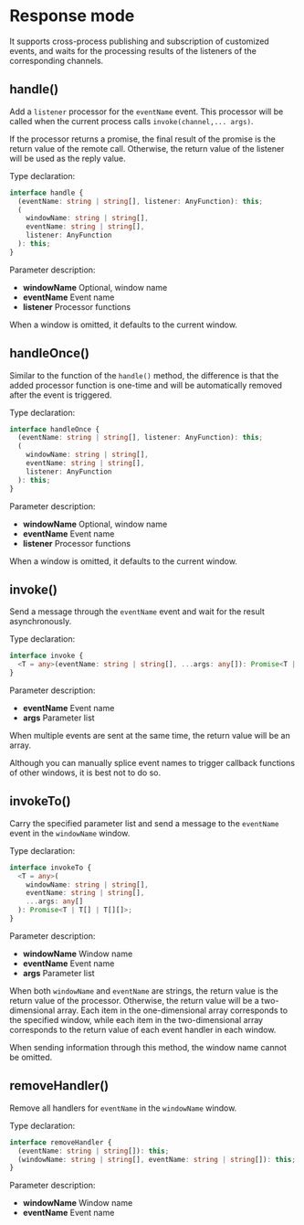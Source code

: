 # Response mode

It supports cross-process publishing and subscription of customized events, and waits for the processing results of the listeners of the corresponding channels.

## handle()

Add a `listener` processor for the `eventName` event. This processor will be called when the current process calls `invoke(channel,... args)`.

If the processor returns a promise, the final result of the promise is the return value of the remote call. Otherwise, the return value of the listener will be used as the reply value.

Type declaration:

```ts
interface handle {
  (eventName: string | string[], listener: AnyFunction): this;
  (
    windowName: string | string[],
    eventName: string | string[],
    listener: AnyFunction
  ): this;
}
```

Parameter description:

- **windowName** Optional, window name
- **eventName** Event name
- **listener** Processor functions

When a window is omitted, it defaults to the current window.

## handleOnce()

Similar to the function of the `handle()` method, the difference is that the added processor function is one-time and will be automatically removed after the event is triggered.

Type declaration:

```ts
interface handleOnce {
  (eventName: string | string[], listener: AnyFunction): this;
  (
    windowName: string | string[],
    eventName: string | string[],
    listener: AnyFunction
  ): this;
}
```

Parameter description:

- **windowName** Optional, window name
- **eventName** Event name
- **listener** Processor functions

When a window is omitted, it defaults to the current window.

## invoke()

Send a message through the `eventName` event and wait for the result asynchronously.

Type declaration:

```ts
interface invoke {
  <T = any>(eventName: string | string[], ...args: any[]): Promise<T | T[]>;
}
```

Parameter description:

- **eventName** Event name
- **args** Parameter list

When multiple events are sent at the same time, the return value will be an array.

Although you can manually splice event names to trigger callback functions of other windows, it is best not to do so.

## invokeTo()

Carry the specified parameter list and send a message to the `eventName` event in the `windowName` window.

Type declaration:

```ts
interface invokeTo {
  <T = any>(
    windowName: string | string[],
    eventName: string | string[],
    ...args: any[]
  ): Promise<T | T[] | T[][]>;
}
```

Parameter description:

- **windowName** Window name
- **eventName** Event name
- **args** Parameter list

When both `windowName` and `eventName` are strings, the return value is the return value of the processor. Otherwise, the return value will be a two-dimensional array. Each item in the one-dimensional array corresponds to the specified window, while each item in the two-dimensional array corresponds to the return value of each event handler in each window.

When sending information through this method, the window name cannot be omitted.

## removeHandler()

Remove all handlers for `eventName` in the `windowName` window.

Type declaration:

```ts
interface removeHandler {
  (eventName: string | string[]): this;
  (windowName: string | string[], eventName: string | string[]): this;
}
```

Parameter description:

- **windowName** Window name
- **eventName** Event name
